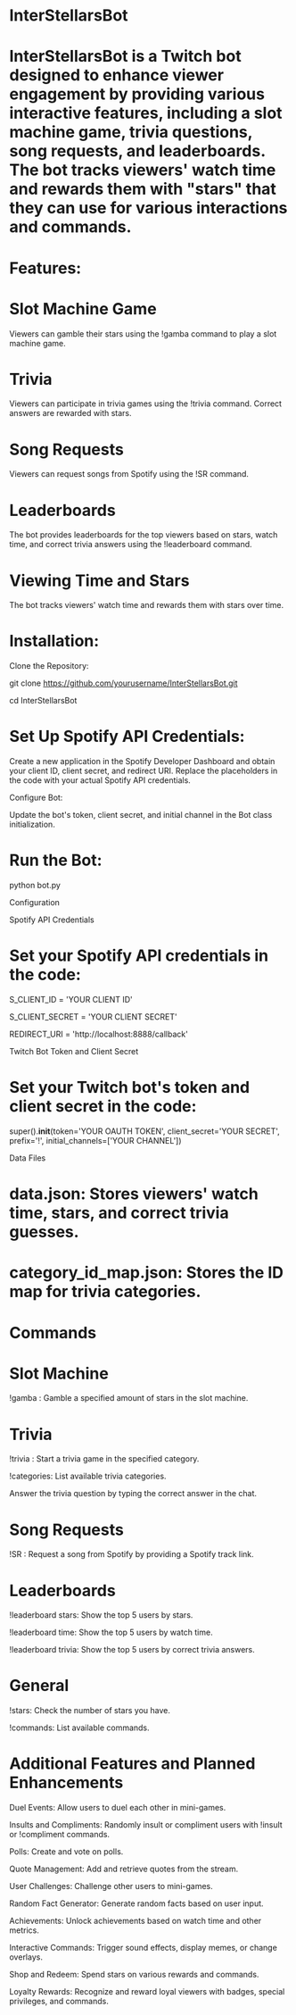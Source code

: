 # InterStellarsBot
# InterStellarsBot is a Twitch bot designed to enhance viewer engagement by providing various interactive features, including a slot machine game, trivia questions, song requests, and leaderboards. The bot tracks viewers' watch time and rewards them with "stars" that they can use for various interactions and commands.

# Features:

# Slot Machine Game

Viewers can gamble their stars using the !gamba command to play a slot machine game.

# Trivia

Viewers can participate in trivia games using the !trivia command. Correct answers are rewarded with stars.

# Song Requests

Viewers can request songs from Spotify using the !SR command.

# Leaderboards

The bot provides leaderboards for the top viewers based on stars, watch time, and correct trivia answers using the !leaderboard command.

# Viewing Time and Stars

The bot tracks viewers' watch time and rewards them with stars over time.

# Installation:

Clone the Repository:

git clone https://github.com/yourusername/InterStellarsBot.git

cd InterStellarsBot

# Set Up Spotify API Credentials:

Create a new application in the Spotify Developer Dashboard and obtain your client ID, client secret, and redirect URI. Replace the placeholders in the code with your actual Spotify API credentials.

Configure Bot:

Update the bot's token, client secret, and initial channel in the Bot class initialization.

# Run the Bot:

python bot.py

Configuration

Spotify API Credentials

# Set your Spotify API credentials in the code:

S_CLIENT_ID = 'YOUR CLIENT ID'

S_CLIENT_SECRET = 'YOUR CLIENT SECRET'

REDIRECT_URI = 'http://localhost:8888/callback'

Twitch Bot Token and Client Secret

# Set your Twitch bot's token and client secret in the code:

super().__init__(token='YOUR OAUTH TOKEN', client_secret='YOUR SECRET', prefix='!', initial_channels=['YOUR CHANNEL'])

Data Files

# data.json: Stores viewers' watch time, stars, and correct trivia guesses.

# category_id_map.json: Stores the ID map for trivia categories.

# Commands

# Slot Machine

!gamba <amount>: Gamble a specified amount of stars in the slot machine.

# Trivia

!trivia <category>: Start a trivia game in the specified category.

!categories: List available trivia categories.

Answer the trivia question by typing the correct answer in the chat.

# Song Requests

!SR <Spotify link>: Request a song from Spotify by providing a Spotify track link.

# Leaderboards 

!leaderboard stars: Show the top 5 users by stars.

!leaderboard time: Show the top 5 users by watch time.

!leaderboard trivia: Show the top 5 users by correct trivia answers.

# General

!stars: Check the number of stars you have.

!commands: List available commands.

# Additional Features and Planned Enhancements

Duel Events: Allow users to duel each other in mini-games.

Insults and Compliments: Randomly insult or compliment users with !insult or !compliment commands.

Polls: Create and vote on polls.

Quote Management: Add and retrieve quotes from the stream.

User Challenges: Challenge other users to mini-games.

Random Fact Generator: Generate random facts based on user input.

Achievements: Unlock achievements based on watch time and other metrics.

Interactive Commands: Trigger sound effects, display memes, or change overlays.

Shop and Redeem: Spend stars on various rewards and commands.

Loyalty Rewards: Recognize and reward loyal viewers with badges, special privileges, and commands.

